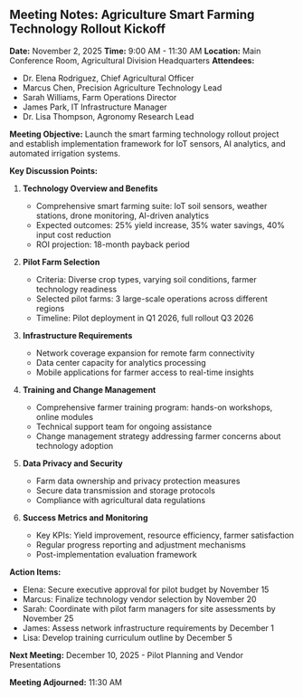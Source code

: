 ## Meeting Notes: Agriculture Smart Farming Technology Rollout Kickoff

**Date:** November 2, 2025
**Time:** 9:00 AM - 11:30 AM
**Location:** Main Conference Room, Agricultural Division Headquarters
**Attendees:**
- Dr. Elena Rodriguez, Chief Agricultural Officer
- Marcus Chen, Precision Agriculture Technology Lead
- Sarah Williams, Farm Operations Director
- James Park, IT Infrastructure Manager
- Dr. Lisa Thompson, Agronomy Research Lead

**Meeting Objective:**
Launch the smart farming technology rollout project and establish implementation framework for IoT sensors, AI analytics, and automated irrigation systems.

**Key Discussion Points:**

1. **Technology Overview and Benefits**
   - Comprehensive smart farming suite: IoT soil sensors, weather stations, drone monitoring, AI-driven analytics
   - Expected outcomes: 25% yield increase, 35% water savings, 40% input cost reduction
   - ROI projection: 18-month payback period

2. **Pilot Farm Selection**
   - Criteria: Diverse crop types, varying soil conditions, farmer technology readiness
   - Selected pilot farms: 3 large-scale operations across different regions
   - Timeline: Pilot deployment in Q1 2026, full rollout Q3 2026

3. **Infrastructure Requirements**
   - Network coverage expansion for remote farm connectivity
   - Data center capacity for analytics processing
   - Mobile applications for farmer access to real-time insights

4. **Training and Change Management**
   - Comprehensive farmer training program: hands-on workshops, online modules
   - Technical support team for ongoing assistance
   - Change management strategy addressing farmer concerns about technology adoption

5. **Data Privacy and Security**
   - Farm data ownership and privacy protection measures
   - Secure data transmission and storage protocols
   - Compliance with agricultural data regulations

6. **Success Metrics and Monitoring**
   - Key KPIs: Yield improvement, resource efficiency, farmer satisfaction
   - Regular progress reporting and adjustment mechanisms
   - Post-implementation evaluation framework

**Action Items:**
- Elena: Secure executive approval for pilot budget by November 15
- Marcus: Finalize technology vendor selection by November 20
- Sarah: Coordinate with pilot farm managers for site assessments by November 25
- James: Assess network infrastructure requirements by December 1
- Lisa: Develop training curriculum outline by December 5

**Next Meeting:** December 10, 2025 - Pilot Planning and Vendor Presentations

**Meeting Adjourned:** 11:30 AM
